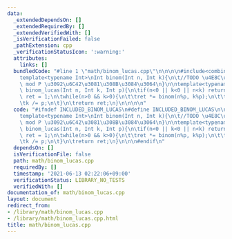 ```yaml
---
data:
  _extendedDependsOn: []
  _extendedRequiredBy: []
  _extendedVerifiedWith: []
  _isVerificationFailed: false
  _pathExtension: cpp
  _verificationStatusIcon: ':warning:'
  attributes:
    links: []
  bundledCode: "#line 1 \"math/binom_lucas.cpp\"\n\n\n\n#include<combination.cpp>\n\
    template<typename Int>\nInt binom(Int n, Int k){\n\t//TODO \u4E8C\u9805\u4FC2\u6570\
    \ mod P \u3092\u6C42\u3081\u308B\u3084\u3064\n}\n\ntemplate<typename Int>\nInt\
    \ binom_lucas(Int n, Int k, Int p){\n\tif(n<0 || k<0 || n<k) return 0;\n\tInt\
    \ ret = 1;\n\twhile(n>0 && k>0){\n\t\tret *= binom(n%p, k%p);\n\t\tn /= p;\n\t\
    \tk /= p;\n\t}\n\treturn ret;\n}\n\n\n\n"
  code: "#ifndef INCLUDED_BINOM_LUCAS\n#define INCLUDED_BINOM_LUCAS\n\n#include<combination.cpp>\n\
    template<typename Int>\nInt binom(Int n, Int k){\n\t//TODO \u4E8C\u9805\u4FC2\u6570\
    \ mod P \u3092\u6C42\u3081\u308B\u3084\u3064\n}\n\ntemplate<typename Int>\nInt\
    \ binom_lucas(Int n, Int k, Int p){\n\tif(n<0 || k<0 || n<k) return 0;\n\tInt\
    \ ret = 1;\n\twhile(n>0 && k>0){\n\t\tret *= binom(n%p, k%p);\n\t\tn /= p;\n\t\
    \tk /= p;\n\t}\n\treturn ret;\n}\n\n\n#endif\n"
  dependsOn: []
  isVerificationFile: false
  path: math/binom_lucas.cpp
  requiredBy: []
  timestamp: '2021-06-13 02:22:06+09:00'
  verificationStatus: LIBRARY_NO_TESTS
  verifiedWith: []
documentation_of: math/binom_lucas.cpp
layout: document
redirect_from:
- /library/math/binom_lucas.cpp
- /library/math/binom_lucas.cpp.html
title: math/binom_lucas.cpp
---
```

